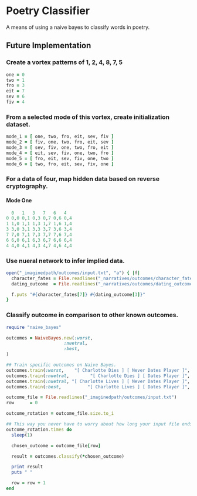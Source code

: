# Poetry Classifier
A means of using a naive bayes to classify words in poetry.

## Future Implementation
### Create a vortex patterns of 1, 2, 4, 8, 7, 5
~~~ruby
one = 0
two = 1
fro = 3
eit = 7
sev = 6
fiv = 4
~~~

### From a selected mode of this vortex, create initialization dataset.
~~~ruby
mode_1 = [ one, two, fro, eit, sev, fiv ]
mode_2 = [ fiv, one, two, fro, eit, sev ]
mode_3 = [ sev, fiv, one, two, fro, eit ]
mode_4 = [ eit, sev, fiv, one, two, fro ]
mode_5 = [ fro, eit, sev, fiv, one, two ]
mode_6 = [ two, fro, eit, sev, fiv, one ]
~~~

### For a data of four, map hidden data based on reverse cryptography.

#### Mode One
~~~ruby
  0   1   3   7   6   4
0 0,0 0,1 0,3 0,7 0,6 0,4
1 1,0 1,1 1,3 1,7 1,6 1,4
3 3,0 3,1 3,3 3,7 3,6 3,4
7 7,0 7,1 7,3 7,7 7,6 7,4
6 6,0 6,1 6,3 6,7 6,6 6,4
4 4,0 4,1 4,3 4,7 4,6 4,4
~~~

### Use nueral network to infer implied data.
~~~ruby
open("_imaginedpath/outcomes/input.txt", "a") { |f|
  character_fates = File.readlines("_narratives/outcomes/character_fates.txt")
  dating_outcome  = File.readlines("_narratives/outcomes/dating_outcomes.txt")

  f.puts "#{character_fates[7]} #{dating_outcome[3]}"
}
~~~

### Classify outcome in comparison to other known outcomes.
~~~ruby
require "naive_bayes"

outcomes = NaiveBayes.new(:worst,
                      :nuetral,
                      :best,
)

## Train specific outcomes on Naive Bayes.
outcomes.train(:worst,    "[ Charlotte Dies ] [ Never Dates Player ]",   "worst")
outcomes.train(:nuetral,        "[ Charlotte Dies ] [ Dates Player ]", "nuetral")
outcomes.train(:nuetral, "[ Charlotte Lives ] [ Never Dates Player ]", "nuetral")
outcomes.train(:best,          "[ Charlotte Lives ] [ Dates Player ]",    "best")

outcome_file = File.readlines("_imaginedpath/outcomes/input.txt")
row      = 0

outcome_rotation = outcome_file.size.to_i

## This way you never have to worry about how long your input file ends up becoming.
outcome_rotation.times do
  sleep(1)

  chosen_outcome = outcome_file[row]

  result = outcomes.classify(*chosen_outcome)

  print result
  puts " "

  row = row + 1
end
~~~
